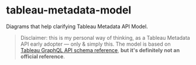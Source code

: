 # tableau-metadata-model
Diagrams that help clarifying Tableau Metadata API Model.

> Disclaimer: this is my personal way of thinking, as a Tableau Metadata API early adopter — only & simply this. The model is based on [Tableau GraphQL API schema reference](https://help.tableau.com/v0.0/api/metadata_api/en-us/reference/index.html), **but it's definitely not an official reference**.

